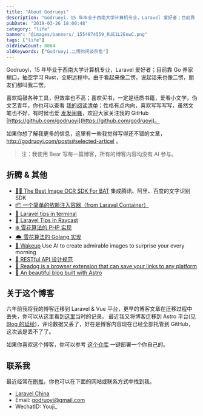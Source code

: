 ```yaml
---
title: "About Godruoyi"
description: "Godruoyi，15 年毕业于西南大学计算机专业，Laravel 爱好者；目前靠 Go 养家糊口，抽空学习 Rust，全职远程中"
pubDate: "2019-03-26 18:00:48"
category: "life"
banner: "@images/banners/_1554874559_RUE1L2EnwC.png"
tags: ["life"]
oldViewCount: 8084
oldKeywords: ["Godruoyi,二愣的闲谈杂鱼"]
---
```


Godruoyi，15 年毕业于西南大学计算机专业，Laravel 爱好者；目前靠 Go 养家糊口，抽空学习 Rust，全职远程中。由于看起来像二愣，说起话来也像二愣，朋友们都叫我二愣。

喜欢捣鼓各种工具，但效率也不高；喜欢买书，一定是纸质书籍，爱看小文学，伪文艺青年，你也可以查看 [我的阅读清单](https://godruoyi.com/posts/my-books)；性格有点内向，喜欢写写写写，虽然文笔也不好，有时候也爱 [发发闹骚](https://godruoyi.com/categories/life)，欢迎大家关注我的 GitHub [https://github.com/godruoyi](https://github.com/godruoyi)。

如果你想了解我更多的信息，这里有一些我觉得写得还不错的文章，http://godruoyi.com/posts#selected-articel 。

> 注：我使用 Bear 写每一篇博客，所有的博客内容均没有 AI 参与。

## 折腾 & 其他

*  [🧚🏾 The Best Image OCR SDK For BAT](https://github.com/godruoyi/ocr)  集成腾讯、阿里、百度的文字识别 SDK
*  [📦 一个简单的依赖注入容器（from Laravel Container）](https://github.com/godruoyi/easy-container)
*  [🍡 Laravel tips in terminal](https://github.com/godruoyi/laravel-tips)
*  [🥑 Laravel Tips In Raycast](https://github.com/godruoyi/laravel-tips-raycast)
*  [❄️ 雪花算法的 PHP 实现](https://godruoyi.com/posts/php-id-generator-based-on-snowflake-algorithm)
*  [🌨️ 雪花算法的 Golang 实现](https://godruoyi.com/posts/golang-snowflake)
*  [🌰 Wakeup](https://github.com/godruoyi/wakeup) Use AI to create admirable images to surprise your every morning
*  [📰 RESTful API 设计规范](https://godruoyi.com/posts/the-resetful-api-design-specification)
*  [🐶 Readog is a browser extension that can save your links to any platform](https://github.com/godruoyi/readog)
*  [🎈 An beautiful blog built with Astro](https://github.com/godruoyi/gblog)

## 关于这个博客

六年前我将我的博客迁移到 Laravel & Vue 平台，更早的博客文章在迁移过程中丢失，你可以从这里看到[这里](https://godruoyi.com/posts/the-about-gblog/)当时的记录。 最近我又将博客迁移到 Astro 平台(见[Blog 的延续](https://godruoyi.com/posts/blog-3/))，评论数据又丢了，好在是博客内容现在已经全部托管到 GitHub，这次该是丢不了了。

如果你喜欢这个博客，你可以参考 [这个仓库](https://github.com/godruoyi/gblog) 一键部署一个你自己的。

## 联系我

最近经常在[刷推](https://twitter.com/godruoyi)，你也可以在下面的网站或联系方式中找到我。

* [Laravel China](https://learnku.com/users/5359)
* Email: godruoyi@gmail.com
* WechatID: Youji_
